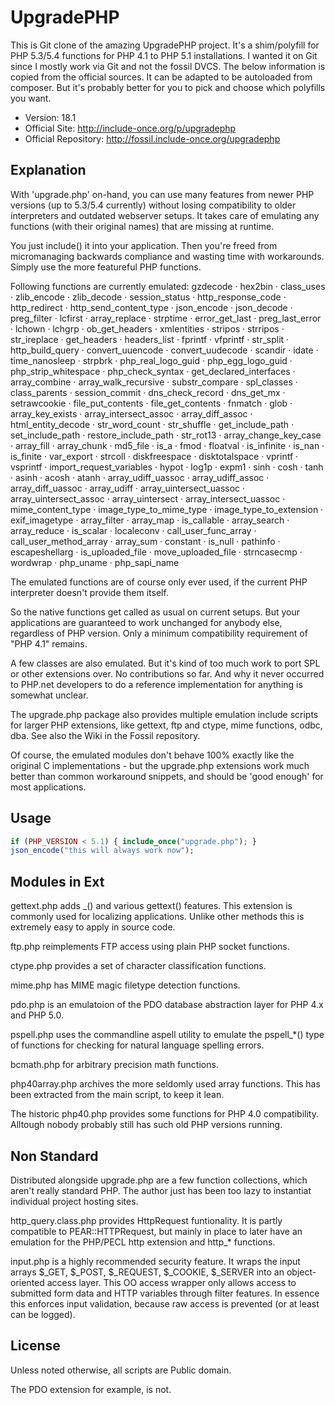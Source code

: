 UpgradePHP
==========

This is Git clone of the amazing UpgradePHP project. It's a shim/polyfill for PHP 5.3/5.4 functions for PHP 4.1 to PHP 5.1 installations. I wanted it on Git since I mostly work via Git and not the fossil DVCS. The below information is copied from the official sources. It can be adapted to be autoloaded from composer. But it's probably better for you to pick and choose which polyfills you want.

- Version: 18.1
- Official Site: http://include-once.org/p/upgradephp
- Official Repository: http://fossil.include-once.org/upgradephp

Explanation
-----------

With 'upgrade.php' on-hand, you can use many features from newer PHP versions (up to 5.3/5.4 currently) without losing compatibility to older interpreters and outdated webserver setups. It takes care of emulating any functions (with their original names) that are missing at runtime.

You just include() it into your application. Then you're freed from micromanaging backwards compliance and wasting time with workarounds. Simply use the more featureful PHP functions.

Following functions are currently emulated: gzdecode · hex2bin · class_uses · zlib_encode · zlib_decode · session_status · http_response_code · http_redirect · http_send_content_type · json_encode · json_decode · preg_filter · lcfirst · array_replace · strptime · error_get_last · preg_last_error · lchown · lchgrp · ob_get_headers · xmlentities · stripos · strripos · str_ireplace · get_headers · headers_list · fprintf · vfprintf · str_split · http_build_query · convert_uuencode · convert_uudecode · scandir · idate · time_nanosleep · strpbrk · php_real_logo_guid · php_egg_logo_guid · php_strip_whitespace · php_check_syntax · get_declared_interfaces · array_combine · array_walk_recursive · substr_compare · spl_classes · class_parents · session_commit · dns_check_record · dns_get_mx · setrawcookie · file_put_contents · file_get_contents · fnmatch · glob · array_key_exists · array_intersect_assoc · array_diff_assoc · html_entity_decode · str_word_count · str_shuffle · get_include_path · set_include_path · restore_include_path · str_rot13 · array_change_key_case · array_fill · array_chunk · md5_file · is_a · fmod · floatval · is_infinite · is_nan · is_finite · var_export · strcoll · diskfreespace · disktotalspace · vprintf · vsprintf · import_request_variables · hypot · log1p · expm1 · sinh · cosh · tanh · asinh · acosh · atanh · array_udiff_uassoc · array_udiff_assoc · array_diff_uassoc · array_udiff · array_uintersect_uassoc · array_uintersect_assoc · array_uintersect · array_intersect_uassoc · mime_content_type · image_type_to_mime_type · image_type_to_extension · exif_imagetype · array_filter · array_map · is_callable · array_search · array_reduce · is_scalar · localeconv · call_user_func_array · call_user_method_array · array_sum · constant · is_null · pathinfo · escapeshellarg · is_uploaded_file · move_uploaded_file · strncasecmp · wordwrap · php_uname · php_sapi_name

The emulated functions are of course only ever used, if the current PHP interpreter doesn't provide them itself.

So the native functions get called as usual on current setups. But your applications are guaranteed to work unchanged for anybody else, regardless of PHP version. Only a minimum compatibility requirement of "PHP 4.1" remains.

A few classes are also emulated. But it's kind of too much work to port SPL or other extensions over. No contributions so far. And why it never occurred to PHP.net developers to do a reference implementation for anything is somewhat unclear. 

The upgrade.php package also provides multiple emulation include scripts for larger PHP extensions, like gettext, ftp and ctype, mime functions, odbc, dba. See also the Wiki in the Fossil repository.

Of course, the emulated modules don't behave 100% exactly like the original C implementations - but the upgrade.php extensions work much better than common workaround snippets, and should be 'good enough' for most applications. 

Usage
-----

```php
if (PHP_VERSION < 5.1) { include_once("upgrade.php"); } 
json_encode("this will always work now"); 
```
Modules in Ext
--------------

gettext.php adds _() and various gettext() features. This extension is commonly used for localizing applications. Unlike other methods this is extremely easy to apply in source code.

ftp.php reimplements FTP access using plain PHP socket functions.

ctype.php provides a set of character classification functions.

mime.php has MIME magic filetype detection functions.

pdo.php is an emulatoion of the PDO database abstraction layer for PHP 4.x and PHP 5.0.

pspell.php uses the commandline aspell utility to emulate the pspell_*() type of functions for checking for natural language spelling errors.

bcmath.php for arbitrary precision math functions.

php40array.php archives the more seldomly used array functions. This has been extracted from the main script, to keep it lean.

The historic php40.php provides some functions for PHP 4.0 compatibility. Alltough nobody probably still has such old PHP versions running. 

Non Standard
------------

Distributed alongside upgrade.php are a few function collections, which aren't really standard PHP. The author just has been too lazy to instantiat individual project hosting sites.

http_query.class.php provides HttpRequest funtionality. It is partly compatible to PEAR::HTTPRequest, but mainly in place to later have an emulation for the PHP/PECL http extension and http_* functions.

input.php is a highly recommended security feature. It wraps the input arrays $_GET, $_POST, $_REQUEST, $_COOKIE, $_SERVER into an object-oriented access layer. This OO access wrapper only allows access to submitted form data and HTTP variables through filter features. In essence this enforces input validation, because raw access is prevented (or at least can be logged). 

License
-------

Unless noted otherwise, all scripts are Public domain.

The PDO extension for example, is not. 